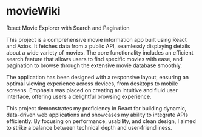 # movieWiki
React Movie Explorer with Search and Pagination

This project is a comprehensive movie information app built using React and Axios. It fetches data from a public API, seamlessly displaying details about a wide variety of movies. The core functionality includes an efficient search feature that allows users to find specific movies with ease, and pagination to browse through the extensive movie database smoothly.

The application has been designed with a responsive layout, ensuring an optimal viewing experience across devices, from desktops to mobile screens. Emphasis was placed on creating an intuitive and fluid user interface, offering users a delightful browsing experience.

This project demonstrates my proficiency in React for building dynamic, data-driven web applications and showcases my ability to integrate APIs efficiently. By focusing on performance, usability, and clean design, I aimed to strike a balance between technical depth and user-friendliness.
